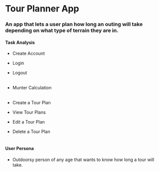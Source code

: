 # Tour Planner App

### An app that lets a user plan how long an outing will take depending on what type of terrain they are in.

#### Task Analysis
* Create Account  
* Login  
* Logout  
&nbsp;

* Munter Calculation  
&nbsp;

* Create a Tour Plan  
* View Tour Plans  
* Edit a Tour Plan  
* Delete a Tour Plan  
&nbsp;

#### User Persona
* Outdoorsy person of any age that wants to know how long a tour will take.